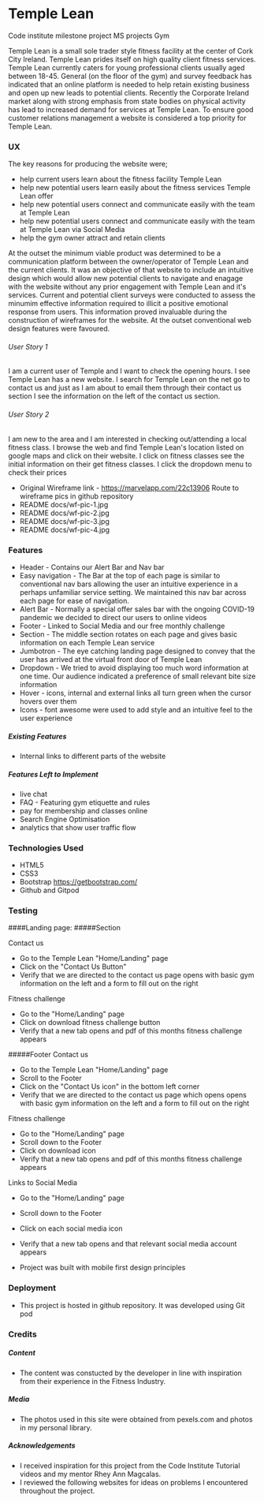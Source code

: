 # Temple Lean
Code institute milestone project MS projects Gym

Temple Lean is a small sole trader style fitness facility at the center of Cork City Ireland. Temple Lean prides itself on high quality client fitness services.
Temple Lean currently caters for young professional clients usually aged between 18-45. General (on the floor of the gym) and survey feedback has indicated that an online platform is needed to help retain existing business and open up new leads to potential clients.
Recently the Corporate Ireland market along with strong emphasis from state bodies on physical activity has lead to increased demand for services at Temple Lean. To ensure good customer relations management a website is considered a top priority for Temple Lean. 

### UX
The key reasons for producing the website were;
* help current users learn about the fitness facility Temple Lean
* help new potential users learn easily about the fitness services Temple Lean offer
* help new potential users connect and communicate easily with the team at Temple Lean
* help new potential users connect and communicate easily with the team at Temple Lean via Social Media
* help the gym owner attract and retain clients

At the outset the minimum viable product was determined to be a communication platform between the owner/operator of Temple Lean and the current clients. 
It was an objective of that website to include an intuitive design which would allow new potential clients to navigate and enagage with the website without any prior engagement with Temple Lean and it's services. Current and potential client surveys were conducted to assess the minumim effective information required to illicit a positive emotional response from users. 
This information proved invaluable during the construction of wireframes for the website. At the outset conventional web design features were favoured.

###### User Story 1
I am a current user of Temple and I want to check the opening hours. I see Temple Lean has a new website. I search for Temple Lean on the net go to contact us and just as I am about to email them through their contact us section I see the information on the left of the contact us section. 

###### User Story 2
I am new to the area and I am interested in checking out/attending a local fitness class. I browse the web and find Temple Lean's location listed on google maps and click on their website. I click on fitness classes see the initial information on their get fitness classes. I click the dropdown menu to check their prices

* Original Wireframe link - https://marvelapp.com/22c13906
Route to wireframe pics in github repository 
* README docs/wf-pic-1.jpg
* README docs/wf-pic-2.jpg
* README docs/wf-pic-3.jpg
* README docs/wf-pic-4.jpg


### Features
* Header - Contains our Alert Bar and Nav bar
* Easy navigation - The Bar at the top of each page is similar to conventional nav bars allowing the user an intuitive experience in a perhaps unfamiliar service setting. We maintained this nav bar across each page for ease of navigation.
* Alert Bar - Normally a special offer sales bar with the ongoing COVID-19 pandemic we decided to direct our users to online videos
* Footer - Linked to Social Media and our free monthly challenge
* Section - The middle section rotates on each page and gives basic information on each Temple Lean service
* Jumbotron - The eye catching landing page designed to convey that the user has arrived at the virtual front door of Temple Lean
* Dropdown - We tried to avoid displaying too much word information at one time. Our audience indicated a preference of small relevant bite size information
* Hover - icons, internal and external links all turn green when the cursor hovers over them
* Icons - font awesome were used to add style and an intuitive feel to the user experience

##### Existing Features
* Internal links to different parts of the website

##### Features Left to Implement
* live chat
* FAQ - Featuring gym etiquette and rules
* pay for membership and classes online
* Search Engine Optimisation
* analytics that show user traffic flow

### Technologies Used
* HTML5
* CSS3 
* Bootstrap https://getbootstrap.com/
* Github and Gitpod

### Testing

####Landing page:
#####Section

Contact us
*  Go to the Temple Lean "Home/Landing" page
*  Click on the "Contact Us Button"
*  Verify that we are directed to the contact us page opens with basic gym information on the left and a form to fill out on the right

Fitness challenge
*  Go to the "Home/Landing" page
*  Click on download fitness challenge button
*  Verify that a new tab opens and pdf of this months fitness challenge appears

#####Footer
Contact us
*  Go to the Temple Lean "Home/Landing" page
*  Scroll to the Footer
*  Click on the "Contact Us icon" in the bottom left corner
*  Verify that we are directed to the contact us page which opens opens with basic gym information on the left and a form to fill out on the right

Fitness challenge
*  Go to the "Home/Landing" page
*  Scroll down to the Footer
*  Click on download icon
*  Verify that a new tab opens and pdf of this months fitness challenge appears

Links to Social Media
*  Go to the "Home/Landing" page
*  Scroll down to the Footer
*  Click on each social media icon
*  Verify that a new tab opens and that relevant social media account appears



* Project was built with mobile first design principles

### Deployment
* This project is hosted in github repository. It was developed using Git pod

### Credits

##### Content
* The content was constucted by the developer in line with inspiration from their experience in the Fitness Industry.

##### Media
* The photos used in this site were obtained from pexels.com and photos in my personal library.

##### Acknowledgements
* I received inspiration for this project from the Code Institute Tutorial videos and my mentor Rhey Ann Magcalas.
* I reviewed the following websites for ideas on problems I encountered throughout the project.